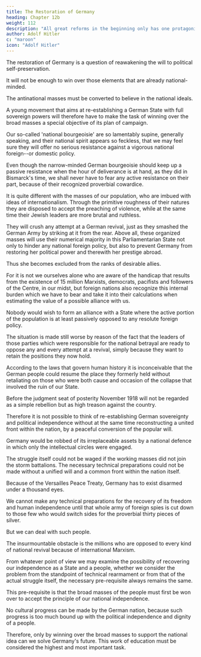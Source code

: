 ```yaml
---
title: The Restoration of Germany
heading: Chapter 12b
weight: 112
description: "All great reforms in the beginning only has one protagonist to come forward on behalf of several millions of people"
author: Adolf Hitler
c: "maroon"
icon: "Adolf Hitler"
---
```



The restoration of Germany is a question of reawakening the will to political self-preservation.

It will not be enough to win over those elements that are already national-minded.

The antinational masses must be converted to believe in the national ideals. 

A young movement that aims at re-establishing a German State with full sovereign powers will therefore have to make the task of winning over the broad masses a special objective of its plan of campaign. 

Our so-called 'national bourgeoisie' are so lamentably supine, generally speaking, and their national spirit appears so feckless, that we may feel sure they will offer no serious resistance against a vigorous national foreign--or domestic policy. 

Even though the narrow-minded German bourgeoisie should keep up a passive resistance when the hour of deliverance is at hand, as they did in Bismarck's time, we shall never have to fear any active resistance on their part, because of their recognized proverbial cowardice.

It is quite different with the masses of our population, who are imbued with ideas of internationalism. Through the primitive roughness of their natures they are disposed to accept the preaching of violence, while at the same time their Jewish leaders are more brutal and ruthless.

They will crush any attempt at a German revival, just as they smashed the German Army by striking at it from the rear. Above all, these organized masses will use their numerical majority in this Parliamentarian State not only to hinder any national foreign policy, but also to prevent Germany from restoring her political power and therewith her prestige abroad. 

Thus she becomes excluded from the ranks of desirable allies. 

For it is not we ourselves alone who are aware of the handicap that results from the existence of 15 million Marxists, democrats, pacifists and followers of the Centre, in our midst, but foreign nations also recognize this internal burden which we have to bear and take it into their calculations when estimating the value of a possible alliance with us. 

Nobody would wish to form an alliance with a State where the active portion of the population is at least passively opposed to any resolute foreign policy.

The situation is made still worse by reason of the fact that the leaders of those parties which were responsible for the national betrayal are ready to oppose any and every attempt at a revival, simply because they want to retain the positions they now hold. 

According to the laws that govern human history it is inconceivable that the German people could resume the place they formerly held without retaliating on those who were both cause and occasion of the collapse that involved the ruin of our State. 

Before the judgment seat of posterity November 1918 will not be regarded as a simple rebellion but as high treason against the country.

Therefore it is not possible to think of re-establishing German sovereignty and political independence without at the same time reconstructing a united front within the nation, by a peaceful conversion of the popular will.

<!-- Looked at from the standpoint of practical ways and means, it seems absurd to think of liberating Germany from foreign bondage as long as the masses of the people are not willing to support such an ideal of freedom. After carefully considering this problem from the purely military point of view, everybody, and in particular every officer, will agree that a war cannot be waged against an outside enemy by battalions of students; but that, together with the brains of the nation, the physical strength of the nation is also
necessary.  -->

Germany would be robbed of its irreplaceable assets by a national defence in which only the intellectual circles were engaged.

<!-- The young German intellectuals who joined the volunteer regiments fell on the battlefields of Flanders in the autumn of 1914 were bitterly
missed later on. 

They were the dearest treasure which the nation possessed and their loss could not be made good in the course of the war. And it is not only  -->

The struggle itself could not be waged if the working masses did not join the storm battalions. The necessary technical preparations could not be made without a unified will and a common front within the nation itself.


Because of the Versailles Peace Treaty, Germany has to exist disarmed under a thousand eyes.

We cannot make any technical preparations for the recovery of its freedom and human independence until that whole army of foreign spies is cut down to those few who would switch sides for the proverbial thirty pieces of silver. 

<!--  whose inborn baseness would lead them to betray anything and
everything for  -->

But we can deal with such people. 

The insurmountable obstacle is the millions who are opposed to every kind of national revival because of international Marxism.

 <!-- simply because of their political opinions, constitute an -->


<!-- At least the obstacle will remain insurmountable as long as the cause of their opposition, which is , is not overcome and its teachings banished from both their
hearts and heads. -->

From whatever point of view we may examine the possibility of recovering our independence as a State and a people, whether we consider the problem from the standpoint of technical rearmament or from that of the actual struggle itself, the necessary pre-requisite always remains the same. 

This pre-requisite is that the broad masses of the people must first be won over to accept the principle of our national independence.

<!-- If we do not regain our external freedom every step forward in domestic reform will at best be an augmentation of our productive powers for the benefit of those nations that look upon us as a colony to be exploited. The surplus produced by any so-called improvement would only go into the hands of our international controllers and any social betterment would at best increase the product of our labour in favour of those
people.  -->

No cultural progress can be made by the German nation, because such progress is too much bound up with the political independence and dignity of a people. 

Therefore, only by winning over the broad masses to support the national idea can we solve Germany's future. This work of education must be considered the highest and most important task.

<!-- as we can find a satisfactory solution for the problem  -->

 <!-- to be accomplished by a movement which does not strive merely to satisfy the needs of the moment but considers itself bound to examine in the light of future results everything it decides to do or refrain from doing.  -->
